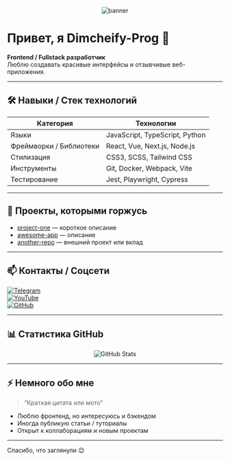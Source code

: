 <!-- Заголовок / баннер -->
<p align="center">
  <img src="https://capsule-render.vercel.app/api?text=Hello%20World!&animation=fadeIn&type=waving&color=gradient" alt="banner" />
</p>

# Привет, я **Dimcheify-Prog** 👋  
**Frontend / Fullstack разработчик**  
Люблю создавать красивые интерфейсы и отзывчивые веб-приложения.

---

## 🛠 Навыки / Стек технологий

| Категория | Технологии |
|---|---|
| Языки | JavaScript, TypeScript, Python |
| Фреймворки / Библиотеки | React, Vue, Next.js, Node.js |
| Стилизация | CSS3, SCSS, Tailwind CSS |
| Инструменты | Git, Docker, Webpack, Vite |
| Тестирование | Jest, Playwright, Cypress |

---

## 🌟 Проекты, которыми горжусь

- [project-one](https://github.com/dimcheify-prog/project-one) — короткое описание  
- [awesome-app](https://github.com/dimcheify-prog/awesome-app) — описание  
- [another-repo](https://github.com/another/repo) — внешний проект или вклад  

---

## 📫 Контакты / Соцсети

[![Telegram](https://img.shields.io/badge/Telegram-@your_telegram-blue?logo=telegram)](https://t.me/your_telegram)  
[![YouTube](https://img.shields.io/badge/YouTube-YourChannel-red?logo=youtube)](https://www.youtube.com/yourchannel)  
[![GitHub](https://img.shields.io/badge/GitHub-dimcheify--prog-black?logo=github)](https://github.com/dimcheify-prog)  

---

## 📊 Статистика GitHub

<p align="center">
  <img src="https://github-readme-stats.vercel.app/api?username=dimcheify-prog&show_icons=true&theme=radical" alt="GitHub Stats" />
</p>

---

## ⚡ Немного обо мне

> “Краткая цитата или мото”  

- Люблю фронтенд, но интересуюсь и бэкендом  
- Иногда публикую статьи / туториалы  
- Открыт к коллаборациям и новым проектам  

---

Спасибо, что заглянули 😉  
